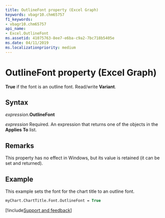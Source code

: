```yaml
---
title: OutlineFont property (Excel Graph)
keywords: vbagr10.chm65757
f1_keywords:
- vbagr10.chm65757
api_name:
- Excel.OutlineFont
ms.assetid: 41075763-8ee7-e6ba-c9a2-7bc718b5405e
ms.date: 04/11/2019
ms.localizationpriority: medium
---
```



# OutlineFont property (Excel Graph)

**True** if the font is an outline font. Read/write **Variant**.

## Syntax

_expression_.**OutlineFont**

_expression_ Required. An expression that returns one of the objects in the **Applies To** list.


## Remarks

This property has no effect in Windows, but its value is retained (it can be set and returned).


## Example

This example sets the font for the chart title to an outline font.

```vb
myChart.ChartTitle.Font.OutlineFont = True
```

[!include[Support and feedback](~/includes/feedback-boilerplate.md)]
